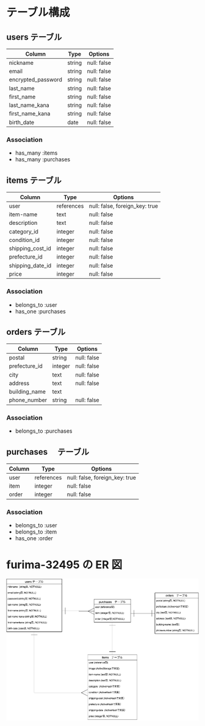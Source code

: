 # テーブル構成

## users テーブル

| Column             | Type   | Options     |
| ------------------ | ------ | ----------- |
| nickname           | string | null: false |
| email              | string | null: false |
| encrypted_password | string | null: false |
| last_name          | string | null: false |
| first_name         | string | null: false |
| last_name_kana     | string | null: false |
| first_name_kana    | string | null: false |
| birth_date         | date   | null: false |

### Association

- has_many :items
- has_many :purchases

## items テーブル

| Column           | Type       | Options                        |
| ---------------- | ---------- | ------------------------------ |
| user             | references | null: false, foreign_key: true |
| item-name        | text       | null: false                    |
| description      | text       | null: false                    |
| category_id      | integer    | null: false                    |
| condition_id     | integer    | null: false                    |
| shipping_cost_id | integer    | null: false                    |
| prefecture_id    | integer    | null: false                    |
| shipping_date_id | integer    | null: false                    |
| price            | integer    | null: false                    |

### Association

- belongs_to :user
- has_one :purchases

## orders テーブル

| Column        | Type    | Options     |
| ------------- | ------- | ----------- |
| postal        | string  | null: false |
| prefecture_id | integer | null: false |
| city          | text    | null: false |
| address       | text    | null: false |
| building_name | text    |             |
| phone_number  | string  | null: false |

### Association

- belongs_to :purchases

## purchases 　テーブル

| Column | Type       | Options                        |
| ------ | ---------- | ------------------------------ |
| user   | references | null: false, foreign_key: true |
| item   | integer    | null: false                    |
| order  | integer    | null: false                    |

### Association

- belongs_to :user
- belongs_to :item
- has_one :order

# furima-32495 の ER 図

![furima-32495のER図](public/furima-32495.png)
